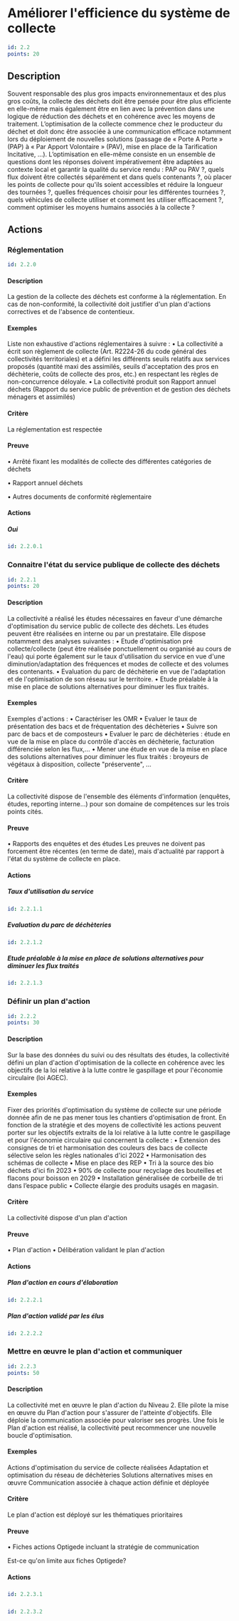 # Améliorer l'efficience du système de collecte
```yaml
id: 2.2
points: 20
```
## Description
Souvent responsable des plus gros impacts environnementaux et des plus gros coûts, la collecte des déchets doit être pensée pour être plus efficiente en elle-même mais également être en lien avec la prévention dans une logique de réduction des déchets et en cohérence avec les moyens de traitement.
L’optimisation de la collecte commence chez le producteur du déchet et doit donc être associée à une communication efficace notamment lors du déploiement de nouvelles solutions (passage de « Porte A Porte » (PAP) à « Par Apport Volontaire » (PAV), mise en place de la Tarification Incitative, …).
L’optimisation en elle-même consiste en un ensemble de questions dont les réponses doivent impérativement être adaptées au contexte local et garantir la qualité du service rendu : PAP ou PAV ?, quels flux doivent être collectés séparément et dans quels contenants ?, où placer les points de collecte pour qu'ils soient accessibles et réduire la longueur des tournées ?, quelles fréquences choisir pour les différentes tournées ?, quels véhicules de collecte utiliser et comment les utiliser efficacement ?, comment optimiser les moyens humains associés à la collecte ?

## Actions
### Réglementation
```yaml
id: 2.2.0
```
#### Description
La gestion de la collecte des déchets est conforme à la réglementation.
En cas de non-conformité, la collectivité doit justifier d'un plan d'actions correctives et de l'absence de contentieux.

#### Exemples
Liste non exhaustive d'actions réglementaires à suivre :
• La collectivité a écrit son règlement de collecte (Art. R2224-26 du code général des collectivités territoriales) et a défini les différents seuils relatifs aux services proposés (quantité maxi des assimilés, seuils d'acceptation des pros en déchèterie, coûts de collecte des pros, etc.) en respectant les règles de non-concurrence déloyale.
• La collectivité produit son Rapport annuel déchets (Rapport du service public de prévention et de gestion des déchets ménagers et assimilés)

#### Critère
La réglementation est respectée

#### Preuve
• Arrêté fixant les modalités de collecte des différentes catégories de déchets

• Rapport annuel déchets

• Autres documents de conformité règlementaire

#### Actions
##### Oui
```yaml
id: 2.2.0.1
```


### Connaitre l'état du service publique de collecte des déchets
```yaml
id: 2.2.1
points: 20
```
#### Description
La collectivité a réalisé les études nécessaires en faveur d'une démarche d'optimisation du service public de collecte des déchets. Les études peuvent être réalisées en interne ou par un prestataire.
Elle dispose notamment des analyses suivantes :
• Etude d'optimisation pré collecte/collecte (peut être réalisée ponctuellement ou organisé au cours de l'eau) qui porte également sur le taux d'utilisation du service en vue d'une diminution/adaptation des fréquences et modes de collecte et des volumes des contenants.
• Evaluation du parc de déchèterie en vue de l'adaptation et de l'optimisation de son réseau sur le territoire.
• Etude préalable à la mise en place de solutions alternatives pour diminuer les flux traités.

#### Exemples
Exemples d'actions :
• Caractériser les OMR
• Evaluer le taux de présentation des bacs et de fréquentation des déchèteries
• Suivre son parc de bacs et de composteurs
• Evaluer le parc de déchèteries : étude en vue de la mise en place du contrôle d'accès en déchèterie, facturation différenciée selon les flux,...
• Mener une étude en vue de la mise en place des solutions alternatives pour diminuer les flux traités : broyeurs de végétaux à disposition, collecte "préservente", ...

#### Critère
La collectivité dispose de l'ensemble des éléments d'information (enquêtes, études, reporting interne…) pour son domaine de compétences sur les trois points cités.

#### Preuve
• Rapports des enquêtes et des études
Les preuves ne doivent pas forcement être récentes (en terme de date), mais d'actualité par rapport à l'état du système de collecte en place.

#### Actions
##### Taux d'utilisation du service
```yaml
id: 2.2.1.1
```

##### Evaluation du parc de déchèteries
```yaml
id: 2.2.1.2
```

##### Etude préalable à la mise en place de solutions alternatives pour diminuer les flux traités
```yaml
id: 2.2.1.3
```


### Définir un plan d'action
```yaml
id: 2.2.2
points: 30
```
#### Description
Sur la base des données du suivi ou des résultats des études, la collectivité défini un plan d'action d'optimisation de la collecte en cohérence avec les objectifs de la loi relative à la lutte contre le gaspillage et pour l'économie circulaire (loi AGEC).

#### Exemples
Fixer des priorités d'optimisation du système de collecte sur une période donnée afin de ne pas mener tous les chantiers d'optimisation de front.
En fonction de la stratégie et des moyens de collectivité les actions peuvent porter sur les objectifs extraits de la loi relative à la lutte contre le gaspillage et pour l'économie circulaire qui concernent la collecte :
• Extension des consignes de tri et harmonisation des couleurs des bacs de collecte sélective selon les règles nationales d'ici 2022 
• Harmonisation des schémas de collecte
• Mise en place des REP
• Tri à la source des bio déchets d'ici fin 2023
• 90% de collecte pour recyclage des bouteilles et flacons pour boisson en 2029
• Installation généralisée de corbeille de tri dans l’espace public
• Collecte élargie des produits usagés en magasin.

#### Critère
La collectivité dispose d'un plan d'action

#### Preuve
• Plan d'action
• Délibération validant le plan d'action

#### Actions
##### Plan d'action en cours d'élaboration
```yaml
id: 2.2.2.1
```

##### Plan d'action validé par les élus
```yaml
id: 2.2.2.2
```


### Mettre en œuvre le plan d'action et communiquer
```yaml
id: 2.2.3
points: 50
```
#### Description
La collectivité met en œuvre le plan d'action du Niveau 2. Elle pilote la mise en œuvre du Plan d'action pour s'assurer de l'atteinte d'objectifs.
Elle déploie la communication associée pour valoriser ses progrès.
Une fois le Plan d'action est réalisé, la collectivité peut recommencer une nouvelle boucle d'optimisation.

#### Exemples
Actions d'optimisation du service de collecte réalisées
Adaptation et optimisation du réseau de déchèteries
Solutions alternatives mises en œuvre
Communication associée à chaque action définie et déployée

#### Critère
Le plan d'action est déployé sur les thématiques prioritaires

#### Preuve
• Fiches actions Optigede incluant la stratégie de communication

Est-ce qu'on limite aux fiches Optigede?

#### Actions
##### 
```yaml
id: 2.2.3.1
```

##### 
```yaml
id: 2.2.3.2
```


